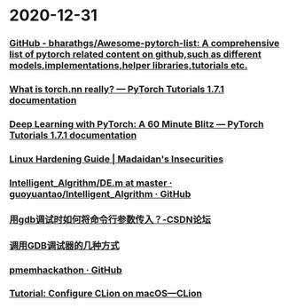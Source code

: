 
# 2020-12-31

### [GitHub - bharathgs/Awesome-pytorch-list: A comprehensive list of pytorch related content on github,such as different models,implementations,helper libraries,tutorials etc.](https://github.com/bharathgs/Awesome-pytorch-list)

### [What is torch.nn really? — PyTorch Tutorials 1.7.1 documentation](https://pytorch.org/tutorials/beginner/nn_tutorial.html)

### [Deep Learning with PyTorch: A 60 Minute Blitz — PyTorch Tutorials 1.7.1 documentation](https://pytorch.org/tutorials/beginner/deep_learning_60min_blitz.html)

### [Linux Hardening Guide | Madaidan's Insecurities](https://madaidans-insecurities.github.io/guides/linux-hardening.html)

### [Intelligent_Algrithm/DE.m at master · guoyuantao/Intelligent_Algrithm · GitHub](https://github.com/guoyuantao/Intelligent_Algrithm/blob/master/Differential_Evolution/DE.m)

### [用gdb调试时如何将命令行参数传入？-CSDN论坛](https://bbs.csdn.net/topics/50194418)

### [调用GDB调试器的几种方式](http://c.biancheng.net/view/8166.html)

### [pmemhackathon · GitHub](https://github.com/pmemhackathon)

### [Tutorial: Configure CLion on macOS—CLion](https://www.jetbrains.com/help/clion/2020.3/quick-tutorial-on-configuring-clion-on-macos.html)